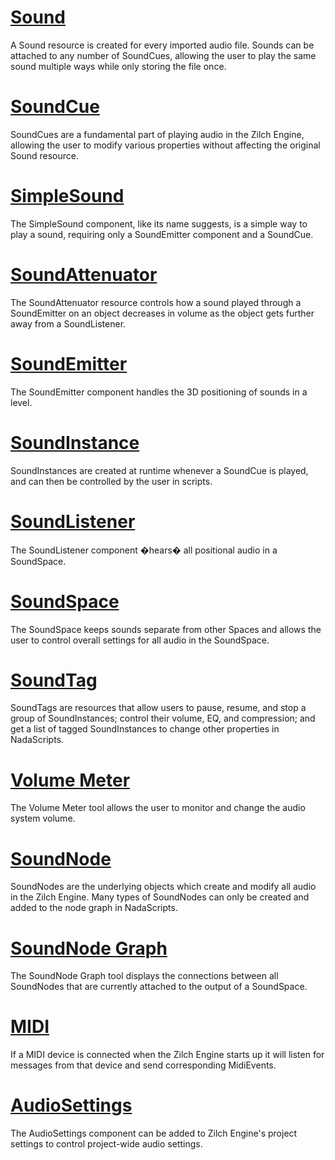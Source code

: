 
 # [Sound ](audio/sound.md)

A Sound resource is created for every imported audio file. Sounds can be attached to any number of SoundCues, allowing the user to play the same sound multiple ways while only storing the file once.

 # [SoundCue ](audio/soundcue.md)

SoundCues are a fundamental part of playing audio in the Zilch Engine, allowing the user to modify various properties without affecting the original Sound resource.

 # [SimpleSound ](audio/simplesound.md)

The SimpleSound component, like its name suggests, is a simple way to play a sound, requiring only a SoundEmitter component and a SoundCue.

 # [SoundAttenuator ](audio/soundattenuator.md)

The SoundAttenuator resource controls how a sound played through a SoundEmitter on an object decreases in volume as the object gets further away from a SoundListener.

 # [SoundEmitter ](audio/soundemitter.md)

The SoundEmitter component handles the 3D positioning of sounds in a level. 

 # [SoundInstance ](audio/soundinstance.md)

SoundInstances are created at runtime whenever a SoundCue is played, and can then be controlled by the user in scripts.

 # [SoundListener ](audio/soundlistener.md)

The SoundListener component �hears� all positional audio in a SoundSpace.

 # [SoundSpace ](audio/soundspace.md)

The SoundSpace keeps sounds separate from other Spaces and allows the user to control overall settings for all audio in the SoundSpace.

 # [SoundTag ](audio/soundtag.md)

SoundTags are resources that allow users to pause, resume, and stop a group of SoundInstances; control their volume, EQ, and compression; and get a list of tagged SoundInstances to change other properties in NadaScripts.

 # [Volume Meter ](audio/volume_meter.md)

The Volume Meter tool allows the user to monitor and change the audio system volume. 

 # [SoundNode ](audio/soundnode.md)

SoundNodes are the underlying objects which create and modify all audio in the Zilch Engine. Many types of SoundNodes can only be created and added to the node graph in NadaScripts.

 # [SoundNode Graph ](audio/soundnode_graph.md)

The SoundNode Graph tool displays the connections between all SoundNodes that are currently attached to the output of a SoundSpace. 

 # [MIDI ](audio/midi.md)

If a MIDI device is connected when the Zilch Engine starts up it will listen for messages from that device and send corresponding MidiEvents. 

 # [AudioSettings ](audio/audiosettings.md)

The AudioSettings component can be added to Zilch Engine's project settings to control project-wide audio settings. 

 